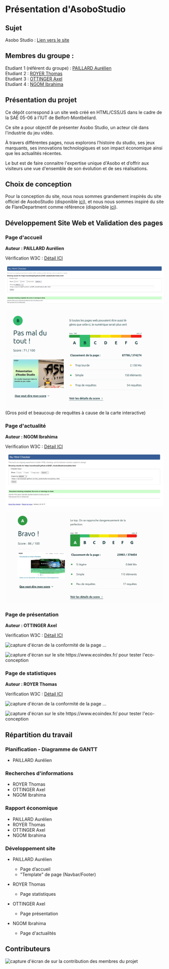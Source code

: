 # Présentation d'AsoboStudio   

## Sujet    

Asobo Studio : [Lien vers le site](https://aurelienp29.github.io/SAE1_AsoboStudio/index.html)

## Membres du groupe :

Etudiant 1 (référent du groupe) :  [PAILLARD Aurélien](mailto:aurelien.paillard@edu.univ-fcomte.fr?subject=SAE_1_05_06)  
Etudiant 2 : [ROYER Thomas](mailto:thomas.royer@edu.univ-fcomte.fr?subject=SAE_1_05_06)   
Etudiant 3 : [OTTINGER Axel](mailto:axel.ottinger@edu.univ-fcomte.fr?subject=SAE_1_05_06)  
Etudiant 4 : [NGOM Ibrahima](mailto:ibrahima.ngom@edu.univ-fcomte.fr?subject=SAE_1_05_06)  

## Présentation du projet

Ce dépôt correspond à un site web créé en HTML/CSS/JS dans le cadre de la SAÉ 05-06 à l'IUT de Belfort-Montbéliard.

Ce site a pour objectif de présenter Asobo Studio, un acteur clé dans l'industrie du jeu vidéo.

À travers différentes pages, nous explorons l’histoire du studio, ses jeux marquants, ses innovations technologiques et son impact économique ainsi que les actualités récentes. 

Le but est de faire connaitre l'expertise unique d'Asobo et d’offrir aux visiteurs une vue d'ensemble de son évolution et de ses réalisations.

## Choix de conception  

Pour la conception du site, nous nous sommes grandement inspirés du site officiel de AsoboStudio (disponible [ici](https://www.asobostudio.com/)), et nous nous sommes inspiré du site de FlareDepartment comme référence (disponible [ici](https://flaredepartment.com/)).



## Développement Site Web et Validation des pages

### Page d'accueil

**Auteur : PAILLARD Aurélien**  

Vérification W3C : [Détail ICI](https://validator.w3.org/nu/?doc=https%3A%2F%2Faurelienp29.github.io%2FSAE1_AsoboStudio%2Findex.html)


![capture d'écran de la conformité de la page ...](doc/W3C_accueil.png)

![capture d'écran sur le site https://www.ecoindex.fr/ pour tester l'eco-conception](doc/Ecoindex_accueil.png)
(Gros poid et beaucoup de requêtes à cause de la carte interactive)

### Page d'actualité

**Auteur : NGOM Ibrahima**  

Verification W3C : [Détail ICI](https://validator.w3.org/nu/?doc=https%3A%2F%2Faurelienp29.github.io%2FSAE1_AsoboStudio%2Factualites.html)

![capture d'écran de la conformité de la page ...](doc/W3C_actualites.jpeg)

![capture d'écran sur le site https://www.ecoindex.fr/ pour tester l'eco-conception](doc/Ecoindex_actualites.jpeg)

### Page de présentation

**Auteur : OTTINGER Axel**  

Verification W3C : [Détail ICI](https://validator.w3.org/nu/?showsource=yes&showoutline=yes&showimagereport=yes&doc=https%3A%2F%2Fdemo-am90.github.io%2Fs1-demo%2Findex.html)

![capture d'écran de la conformité de la page ...](doc/capture_1_W3C.png)

![capture d'écran sur le site https://www.ecoindex.fr/ pour tester l'eco-conception](doc/capture_1_ecoconcept.png)

### Page de statistiques

**Auteur : ROYER Thomas**  

Verification W3C : [Détail ICI](https://validator.w3.org/nu/?showsource=yes&showoutline=yes&showimagereport=yes&doc=https%3A%2F%2Fdemo-am90.github.io%2Fs1-demo%2Findex.html)

![capture d'écran de la conformité de la page ...](doc/capture_1_W3C.png)

![capture d'écran sur le site https://www.ecoindex.fr/ pour tester l'eco-conception](doc/capture_1_ecoconcept.png)

## Répartition du travail

### Planification - Diagramme de GANTT

- PAILLARD Aurélien

### Recherches d'informations

- ROYER Thomas
- OTTINGER Axel
- NGOM Ibrahima


### Rapport économique

- PAILLARD Aurélien
- ROYER Thomas
- OTTINGER Axel
- NGOM Ibrahima

### Développement site

- PAILLARD Aurélien
  - Page d’accueil
  - "Template" de page (Navbar/Footer)

- ROYER Thomas
  - Page statistiques

- OTTINGER Axel
  - Page présentation

- NGOM Ibrahima
  - Page d'actualités


## Contributeurs

![capture d'écran de sur la contribution des membres du projet](doc/livrable2_contributors.png)
